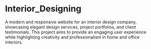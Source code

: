 # Interior_Designing
A modern and responsive website for an interior design company, showcasing elegant design services, project portfolios, and client testimonials. This project aims to provide an engaging user experience while highlighting creativity and professionalism in home and office interiors.
